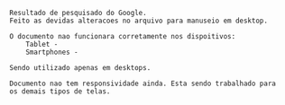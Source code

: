 	Resultado de pesquisado do Google.
	Feito as devidas alteracoes no arquivo para manuseio em desktop.

	O documento nao funcionara corretamente nos dispoitivos:
		Tablet -
		Smartphones - 

	Sendo utilizado apenas em desktops.
	
	Documento nao tem responsividade ainda. Esta sendo trabalhado para 
	os demais tipos de telas.
